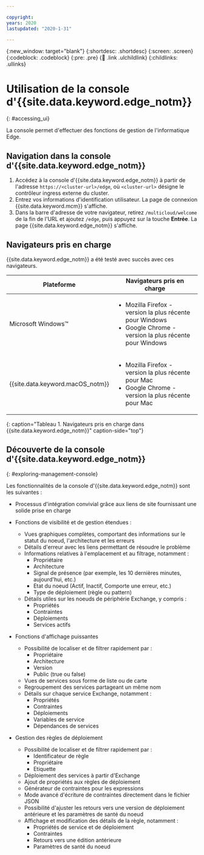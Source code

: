 ```yaml
---

copyright:
years: 2020
lastupdated: "2020-1-31"

---
```


{:new_window: target="blank"}
{:shortdesc: .shortdesc}
{:screen: .screen}
{:codeblock: .codeblock}
{:pre: .pre}
{:child: .link .ulchildlink}
{:childlinks: .ullinks}

# Utilisation de la console d'{{site.data.keyword.edge_notm}}
{: #accessing_ui}

La console permet d'effectuer des fonctions de gestion de l'informatique Edge. 
 
## Navigation dans la console d'{{site.data.keyword.edge_notm}}

1. Accédez à la console d'{{site.data.keyword.edge_notm}} à partir de l'adresse `https://<cluster-url>/edge`, où `<cluster-url>` désigne le contrôleur ingress externe du cluster.
2. Entrez vos informations d'identification utilisateur. La page de connexion {{site.data.keyword.mcm}} s'affiche.
3. Dans la barre d'adresse de votre navigateur, retirez `/multicloud/welcome` de la fin de l'URL et ajoutez `/edge`, puis appuyez sur la touche **Entrée**. La page {{site.data.keyword.edge_notm}} s'affiche.

## Navigateurs pris en charge

{{site.data.keyword.edge_notm}} a été testé avec succès avec ces navigateurs.

|Plateforme|Navigateurs pris en charge|
|--------|------------------|
|Microsoft Windows™|<ul><li>Mozilla Firefox - version la plus récente pour Windows</li><li>Google Chrome - version la plus récente pour Windows</li></ul>|
|{{site.data.keyword.macOS_notm}}|<ul><li>Mozilla Firefox - version la plus récente pour Mac</li><li>Google Chrome - version la plus récente pour Mac</li></ul>|
{: caption="Tableau 1. Navigateurs pris en charge dans {{site.data.keyword.edge_notm}}" caption-side="top"}


## Découverte de la console d'{{site.data.keyword.edge_notm}}
{: #exploring-management-console}

Les fonctionnalités de la console d'{{site.data.keyword.edge_notm}} sont les suivantes :

* Processus d'intégration convivial grâce aux liens de site fournissant une solide prise en charge
* Fonctions de visibilité et de gestion étendues :
  * Vues graphiques complètes, comportant des informations sur le statut du noeud, l'architecture et les erreurs
  * Détails d'erreur avec les liens permettant de résoudre le problème
  * Informations relatives à l'emplacement et au filtrage, notamment : 
    * Propriétaire
    * Architecture 
    * Signal de présence (par exemple, les 10 dernières minutes, aujourd'hui, etc.)
    * Etat du noeud (Actif, Inactif, Comporte une erreur, etc.)
    * Type de déploiement (règle ou pattern)
  * Détails utiles sur les noeuds de périphérie Exchange, y compris :
    * Propriétés
    * Contraintes 
    * Déploiements
    * Services actifs

* Fonctions d'affichage puissantes

  * Possibilité de localiser et de filtrer rapidement par : 
    * Propriétaire
    * Architecture
    * Version
    * Public (true ou false)
  * Vues de services sous forme de liste ou de carte
  * Regroupement des services partageant un même nom
  * Détails sur chaque service Exchange, notamment : 
    * Propriétés
    * Contraintes
    * Déploiements
    * Variables de service
    * Dépendances de services
  
* Gestion des règles de déploiement

  * Possibilité de localiser et de filtrer rapidement par :
    * Identificateur de règle
    * Propriétaire
    * Etiquette
  * Déploiement des services à partir d'Exchange
  * Ajout de propriétés aux règles de déploiement
  * Générateur de contraintes pour les expressions 
  * Mode avancé d'écriture de contraintes directement dans le fichier JSON
  * Possibilité d'ajuster les retours vers une version de déploiement antérieure et les paramètres de santé du noeud
  * Affichage et modification des détails de la règle, notamment :
    * Propriétés de service et de déploiement
    * Contraintes
    * Retours vers une édition antérieure
    * Paramètres de santé du noeud
  
